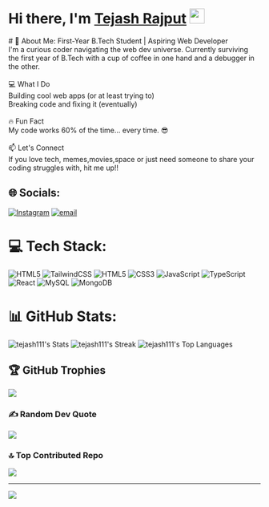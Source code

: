 <h1><b>Hi there, I'm </b><a href="https://tejashrajput.vercel.app/">Tejash Rajput</a> <img src="https://media.giphy.com/media/hvRJCLFzcasrR4ia7z/giphy.gif" width="30"></h1>
# 💫 About Me:
First-Year B.Tech Student | Aspiring Web Developer<br>I'm a curious coder navigating the web dev universe. Currently surviving the first year of B.Tech with a cup of coffee in one hand and a debugger in the other.<br><br>💻 What I Do<br>Building cool web apps (or at least trying to)<br>Breaking code and fixing it (eventually)<br><br>🔥 Fun Fact<br>My code works 60% of the time... every time. 😎<br><br>📫 Let's Connect<br>If you love tech, memes,movies,space or just need someone to share your coding struggles with, hit me up!!


## 🌐 Socials:
[![Instagram](https://img.shields.io/badge/Instagram-%23E4405F.svg?logo=Instagram&logoColor=white)](https://instagram.com/@tejashrajput_) [![email](https://img.shields.io/badge/Email-D14836?logo=gmail&logoColor=white)](mailto:tejashsinghrajput@gmail.cm) 

# 💻 Tech Stack:
![HTML5](https://img.shields.io/badge/html5-%23E34F26.svg?style=for-the-badge&logo=html5&logoColor=white) ![TailwindCSS](https://img.shields.io/badge/tailwindcss-%2338B2AC.svg?style=for-the-badge&logo=tailwind-css&logoColor=white) ![HTML5](https://img.shields.io/badge/html5-%23E34F26.svg?style=for-the-badge&logo=html5&logoColor=white) ![CSS3](https://img.shields.io/badge/css3-%231572B6.svg?style=for-the-badge&logo=css3&logoColor=white) ![JavaScript](https://img.shields.io/badge/javascript-%23323330.svg?style=for-the-badge&logo=javascript&logoColor=%23F7DF1E) ![TypeScript](https://img.shields.io/badge/typescript-%23007ACC.svg?style=for-the-badge&logo=typescript&logoColor=white) ![React](https://img.shields.io/badge/react-%2320232a.svg?style=for-the-badge&logo=react&logoColor=%2361DAFB) ![MySQL](https://img.shields.io/badge/mysql-4479A1.svg?style=for-the-badge&logo=mysql&logoColor=white) ![MongoDB](https://img.shields.io/badge/MongoDB-%234ea94b.svg?style=for-the-badge&logo=mongodb&logoColor=white)
# 📊 GitHub Stats:
![tejash111's Stats](https://github-readme-stats.vercel.app/api?username=tejash111&theme=radical&show_icons=true&hide_border=false&count_private=true)
![tejash111's Streak](https://github-readme-streak-stats.herokuapp.com/?user=tejash111&theme=radical&hide_border=false)
![tejash111's Top Languages](https://github-readme-stats.vercel.app/api/top-langs/?username=tejash111&theme=radical&show_icons=true&hide_border=false&layout=compact)

## 🏆 GitHub Trophies
![](https://github-profile-trophy.vercel.app/?username=tejash111&theme=radical&no-frame=true&no-bg=false&margin-w=4)

### ✍️ Random Dev Quote
![](https://quotes-github-readme.vercel.app/api?type=horizontal&theme=radical)

### 🔝 Top Contributed Repo
![](https://github-contributor-stats.vercel.app/api?username=tejash111&limit=5&theme=radical&combine_all_yearly_contributions=true)

---
[![](https://visitcount.itsvg.in/api?id=tejash111&icon=0&color=0)](https://visitcount.itsvg.in)

<!-- Proudly created with GPRM ( https://gprm.itsvg.in ) -->
